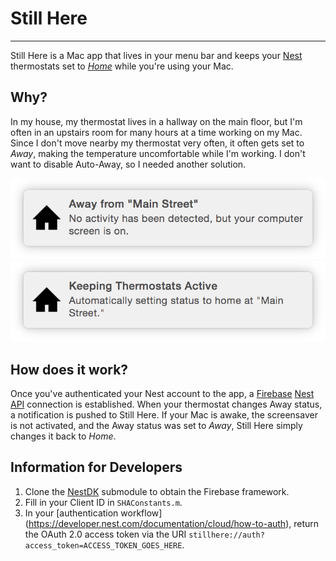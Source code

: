 # Still Here

---

Still Here is a Mac app that lives in your menu bar and keeps your
[Nest](http://nest.com) thermostats set to
[*Home*](https://nest.com/support/article/What-is-Auto-Away) while you're using
your Mac.

## Why?

In my house, my thermostat lives in a hallway on the main floor, but I'm often
in an upstairs room for many hours at a time working on my Mac. Since I don't
move nearby my thermostat very often, it often gets set to *Away*, making the
temperature uncomfortable while I'm working. I don't want to disable Auto-Away,
so I needed another solution.

![Notification 1](assets/notification1.png)
![Notification 2](assets/notification2.png)

## How does it work?

Once you've authenticated your Nest account to the app, a
[Firebase](https://www.firebase.com)  [Nest API](https://developer.nest.com)
connection is established. When your thermostat changes Away status, a
notification is pushed to Still Here. If your Mac is awake, the screensaver is
not activated, and the Away status was set to *Away*, Still Here simply changes
it back to *Home*.

## Information for Developers

 1. Clone the [NestDK](https://github.com/nestlabs/iOS-NestDK) submodule to
 obtain the Firebase framework.
 2. Fill in your Client ID in `SHAConstants.m`.
 3. In your [authentication workflow]
(https://developer.nest.com/documentation/cloud/how-to-auth), return the OAuth
2.0 access token via the URI
`stillhere://auth?access_token=ACCESS_TOKEN_GOES_HERE`.
